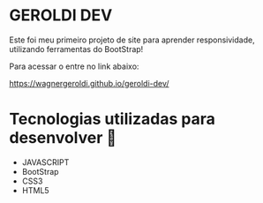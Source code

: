 # GEROLDI DEV

Este foi meu primeiro projeto de site para aprender responsividade, utilizando ferramentas do BootStrap!

Para acessar o entre no link abaixo:

https://wagnergeroldi.github.io/geroldi-dev/



# Tecnologias utilizadas para desenvolver :rocket:

* JAVASCRIPT
* BootStrap
* CSS3
* HTML5
